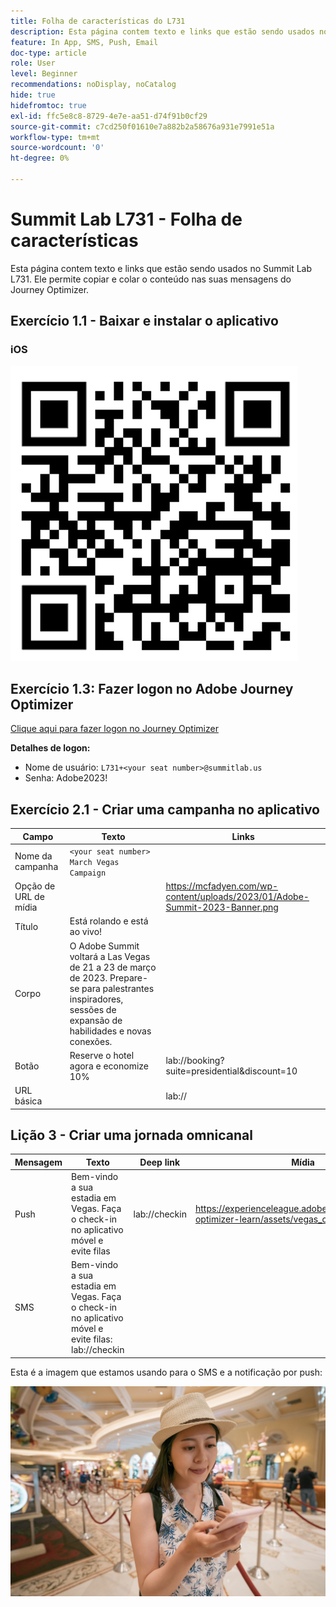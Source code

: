 ```yaml
---
title: Folha de características do L731
description: Esta página contem texto e links que estão sendo usados no Summit Lab L731.
feature: In App, SMS, Push, Email
doc-type: article
role: User
level: Beginner
recommendations: noDisplay, noCatalog
hide: true
hidefromtoc: true
exl-id: ffc5e8c8-8729-4e7e-aa51-d74f91b0cf29
source-git-commit: c7cd250f01610e7a882b2a58676a931e7991e51a
workflow-type: tm+mt
source-wordcount: '0'
ht-degree: 0%

---
```


# Summit Lab L731 - Folha de características

Esta página contem texto e links que estão sendo usados no Summit Lab L731. Ele permite copiar e colar o conteúdo nas suas mensagens do Journey Optimizer.

## Exercício 1.1 - Baixar e instalar o aplicativo

### iOS

![Código QR para o iOS](/help/assets/lab731-ios-qr-code.png)


## Exercício 1.3: Fazer logon no Adobe Journey Optimizer

[Clique aqui para fazer logon no Journey Optimizer](https://experience.adobe.com/#/@techmarketingdemos/sname:summit-2023-ajo-lab/journey-optimizer/home)

**Detalhes de logon:**

* Nome de usuário: `L731+<your seat number>@summitlab.us`
* Senha: Adobe2023!


## Exercício 2.1 - Criar uma campanha no aplicativo

| Campo | Texto | Links |
|----|----|----|
| Nome da campanha | `<your seat number> March Vegas Campaign` |  |
| Opção de URL de mídia |  | https://mcfadyen.com/wp-content/uploads/2023/01/Adobe-Summit-2023-Banner.png |
| Título | Está rolando e está ao vivo! |  |
| Corpo | O Adobe Summit voltará a Las Vegas de 21 a 23 de março de 2023. Prepare-se para palestrantes inspiradores, sessões de expansão de habilidades e novas conexões. |  |
| Botão | Reserve o hotel agora e economize 10% | lab://booking?suite=presidential&amp;discount=10 |
| URL básica |  | lab:// |



## Lição 3 - Criar uma jornada omnicanal

| Mensagem | Texto | Deep link | Mídia |
|----|----|----|----|
| Push | Bem-vindo a sua estadia em Vegas. Faça o check-in no aplicativo móvel e evite filas | lab://checkin | https://experienceleague.adobe.com/docs/journey-optimizer-learn/assets/vegas_online_check_in.jpg |
| SMS | Bem-vindo a sua estadia em Vegas. Faça o check-in no aplicativo móvel e evite filas: lab://checkin |  |


Esta é a imagem que estamos usando para o SMS e a notificação por push:

![Check-in online](/help/assets/vegas_online_check_in.jpg)
